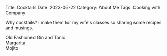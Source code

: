 Title: Cocktails
Date: 2023-06-22
Category: About Me
Tags: Cooking with Company

Why cocktails? I make them for my wife's classes so sharing some recipes and musings.

Old Fashioned 
Gin and Tonic  
Margarita  
Mojito  
